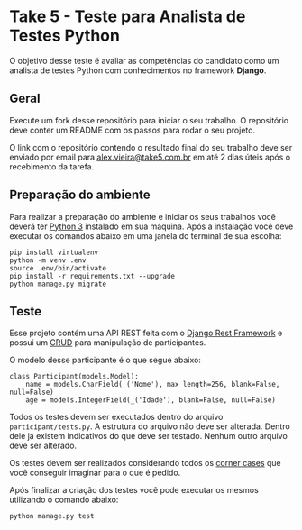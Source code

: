 # Take 5 - Teste para Analista de Testes Python

O objetivo desse teste é avaliar as competências do candidato como um analista de testes Python com conhecimentos no framework **Django**.

## Geral
Execute um fork desse repositório para iniciar o seu trabalho. O repositório deve conter um README com os passos para rodar o seu projeto.

O link com o repositório contendo o resultado final do seu trabalho deve ser enviado por email para alex.vieira@take5.com.br em até 2 dias úteis após o recebimento da tarefa.

## Preparação do ambiente

Para realizar a preparação do ambiente e iniciar os seus trabalhos você deverá ter [Python 3](https://www.python.org/downloads/ "Python 3") instalado em sua máquina. Após a instalação você deve executar os comandos abaixo em uma janela do terminal de sua escolha:

```
pip install virtualenv
python -m venv .env
source .env/bin/activate
pip install -r requirements.txt --upgrade
python manage.py migrate
```

## Teste

Esse projeto contém uma API REST feita com o [Django Rest Framework](https://www.django-rest-framework.org/ "Django Rest Framework") e possui um [CRUD](https://developer.mozilla.org/pt-BR/docs/Glossary/CRUD "CRUD") para manipulação de participantes.

O modelo desse participante é o que segue abaixo:

```
class Participant(models.Model):
    name = models.CharField(_('Nome'), max_length=256, blank=False, null=False)
    age = models.IntegerField(_('Idade'), blank=False, null=False)
```

Todos os testes devem ser executados dentro do arquivo ```participant/tests.py```. A estrutura do arquivo não deve ser alterada. Dentro dele já existem indicativos do que deve ser testado. Nenhum outro arquivo deve ser alterado.

Os testes devem ser realizados considerando todos os [corner cases](https://en.wikipedia.org/wiki/Corner_case#:~:text=In%20engineering%2C%20a%20corner%20case,parameter%20is%20within%20the%20specified "Corner cases") que você conseguir imaginar para o que é pedido.

Após finalizar a criação dos testes você pode executar os mesmos utilizando o comando abaixo:

```
python manage.py test
```